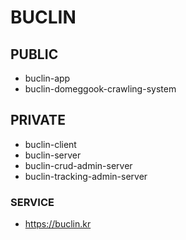 # BUCLIN

## PUBLIC
- buclin-app
- buclin-domeggook-crawling-system

## PRIVATE
- buclin-client
- buclin-server
- buclin-crud-admin-server
- buclin-tracking-admin-server

### SERVICE
- https://buclin.kr
